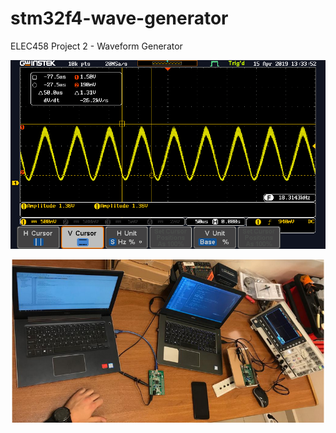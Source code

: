 # stm32f4-wave-generator
ELEC458 Project 2 - Waveform Generator

![SAW Signal (STM32F407 & 2nd Order Filter)](https://raw.githubusercontent.com/haliskilic/stm32f4-wave-generator/master/Osc-Outputs/saw.PNG)

![SETUP](https://raw.githubusercontent.com/haliskilic/stm32f4-wave-generator/master/Osc-Outputs/Setup.PNG)
